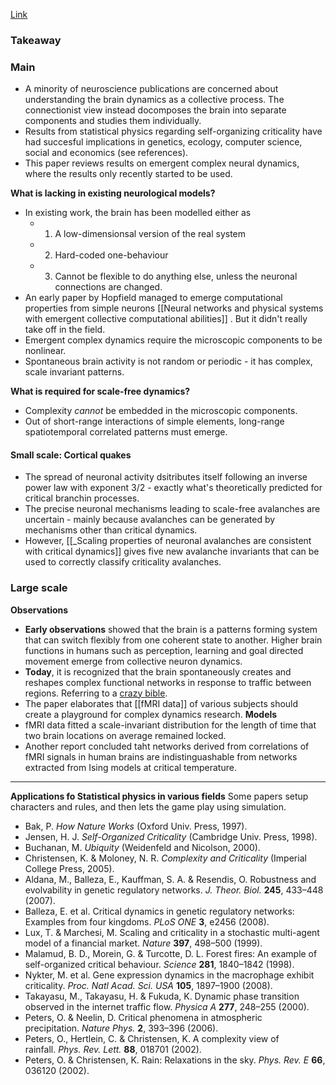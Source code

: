 [Link](https://www.nature.com/articles/nphys1803)

### Takeaway


### Main
* A minority of neuroscience publications are concerned about understanding the brain dynamics as a collective process. The connectionist view instead docomposes the brain into separate components and studies them individually.  
* Results from statistical physics regarding self-organizing criticality have had succesful implications in genetics, ecology, computer science, social and economics (see references). 
* This paper reviews results on emergent complex neural dynamics, where the results only recently started to be used.

**What is lacking in existing neurological models?**
* In existing work, the brain has been modelled either as 
	* 1) A low-dimensionsal version of the real system
	* 2) Hard-coded one-behaviour
	* 3) Cannot be flexible to do anything else, unless the neuronal connections are changed.
* An early paper by Hopfield managed to emerge computational properties from simple neurons [[Neural networks and physical systems with emergent collective computational abilities]] . But it didn't really take off in the field.
* Emergent complex dynamics require the microscopic components to be nonlinear.
* Spontaneous brain activity is not random or periodic - it has complex, scale invariant patterns.

**What is required for scale-free dynamics?**
* Complexity *cannot* be embedded in the microscopic components.
* Out of short-range interactions of simple elements, long-range spatiotemporal correlated patterns must emerge.

#### Small scale: Cortical quakes
* The spread of neuronal activity dsitributes itself following an inverse power law with exponent 3/2 - exactly what's theoretically predicted for critical branchin processes.
* The precise neuronal mechanisms leading to scale-free avalanches are uncertain - mainly because avalanches can be generated by mechanisms other than critical dynamics.
* However, [[_Scaling properties of neuronal avalanches are consistent with critical dynamics]] gives five new avalanche invariants that can be used to correctly classify criticality avalanches.

### Large scale
**Observations**
* **Early observations** showed that the brain is a patterns forming system that can switch flexibly from one coherent state to another. Higher brain functions in humans such as perception, learning and goal directed movement emerge from collective neuron dynamics.
* **Today**, it is recognized that the brain spontaneously creates and reshapes complex functional networks in response to traffic between regions. Referring to a [crazy bible](https://www.frontiersin.org/articles/10.3389/fphys.2010.00015/full).
* The paper elaborates that [[fMRI data]] of various subjects should create a playground for complex dynamics research. 
**Models**
* fMRI data fitted a scale-invariant distribution for the length of time that two brain locations on average remained locked.
* Another report concluded taht networks derived from correlations of fMRI signals in human brains are indistinguashable from networks extracted from Ising models at critical temperature.










----
**Applications fo Statistical physics in various fields**
Some papers setup  characters and rules, and then lets the game play using simulation.
* Bak, P. _How Nature Works_ (Oxford Univ. Press, 1997).
* Jensen, H. J. _Self-Organized Criticality_ (Cambridge Univ. Press, 1998).
* Buchanan, M. _Ubiquity_ (Weidenfeld and Nicolson, 2000).
* Christensen, K. & Moloney, N. R. _Complexity and Criticality_ (Imperial College Press, 2005).
* Aldana, M., Balleza, E., Kauffman, S. A. & Resendis, O. Robustness and evolvability in genetic regulatory networks. _J. Theor. Biol._ **245**, 433–448 (2007).
* Balleza, E. et al. Critical dynamics in genetic regulatory networks: Examples from four kingdoms. _PLoS ONE_ **3**, e2456 (2008).
* Lux, T. & Marchesi, M. Scaling and criticality in a stochastic multi-agent model of a financial market. _Nature_ **397**, 498–500 (1999).
* Malamud, B. D., Morein, G. & Turcotte, D. L. Forest fires: An example of self-organized critical behaviour. _Science_ **281**, 1840–1842 (1998).
* Nykter, M. et al. Gene expression dynamics in the macrophage exhibit criticality. _Proc. Natl Acad. Sci. USA_ **105**, 1897–1900 (2008).
* Takayasu, M., Takayasu, H. & Fukuda, K. Dynamic phase transition observed in the internet traffic flow. _Physica A_ **277**, 248–255 (2000).
* Peters, O. & Neelin, D. Critical phenomena in atmospheric precipitation. _Nature Phys._ **2**, 393–396 (2006).
* Peters, O., Hertlein, C. & Christensen, K. A complexity view of rainfall. _Phys. Rev. Lett._ **88**, 018701 (2002).
* Peters, O. & Christensen, K. Rain: Relaxations in the sky. _Phys. Rev. E_ **66**, 036120 (2002).